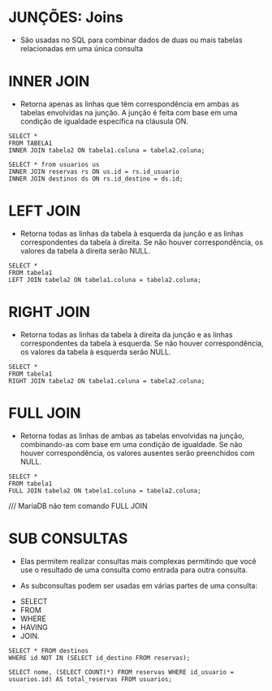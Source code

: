 # JUNÇÕES: Joins

- São usadas no SQL para combinar dados de duas ou mais tabelas relacionadas em uma única consulta

# INNER JOIN

- Retorna apenas as linhas que têm correspondência em ambas as tabelas envolvidas na junção. A junção é feita com base em uma condição de igualdade específica na cláusula ON.

```
SELECT *
FROM TABELA1
INNER JOIN tabela2 ON tabela1.coluna = tabela2.coluna;
```

```
SELECT * from usuarios us 
INNER JOIN reservas rs ON us.id = rs.id_usuario
INNER JOIN destinos ds ON rs.id_destino = ds.id;
```

# LEFT JOIN

- Retorna todas as linhas da tabela à esquerda da junção e as linhas correspondentes da tabela à direita. Se não houver correspondência, os valores da tabela à direita serão NULL.

```
SELECT *
FROM tabela1
LEFT JOIN tabela2 ON tabela1.coluna = tabela2.coluna;
```

# RIGHT JOIN

- Retorna todas as linhas da tabela à direita da junção e as linhas correspondentes da tabela à esquerda. Se não houver correspondência, os valores da tabela à esquerda serão NULL.

```
SELECT *
FROM tabela1
RIGHT JOIN tabela2 ON tabela1.coluna = tabela2.coluna;
```

# FULL JOIN

- Retorna todas as linhas de ambas as tabelas envolvidas na junção, combinando-as com base em uma condição de igualdade. Se não houver correspondência, os valores ausentes serão preenchidos com NULL.

```
SELECT *
FROM tabela1
FULL JOIN tabela2 ON tabela1.coluna = tabela2.coluna;
```

/// MariaDB não tem comando FULL JOIN

# SUB CONSULTAS

- Elas permitem realizar consultas mais complexas permitindo que você use o resultado de uma consulta como entrada para outra consulta.

- As subconsultas podem ser usadas em várias partes de uma consulta:
* SELECT
* FROM
* WHERE
* HAVING
* JOIN.

```
SELECT * FROM destinos
WHERE id NOT IN (SELECT id_destino FROM reservas);
```

```
SELECT nome, (SELECT COUNT(*) FROM reservas WHERE id_usuario = usuarios.id) AS total_reservas FROM usuarios;

```